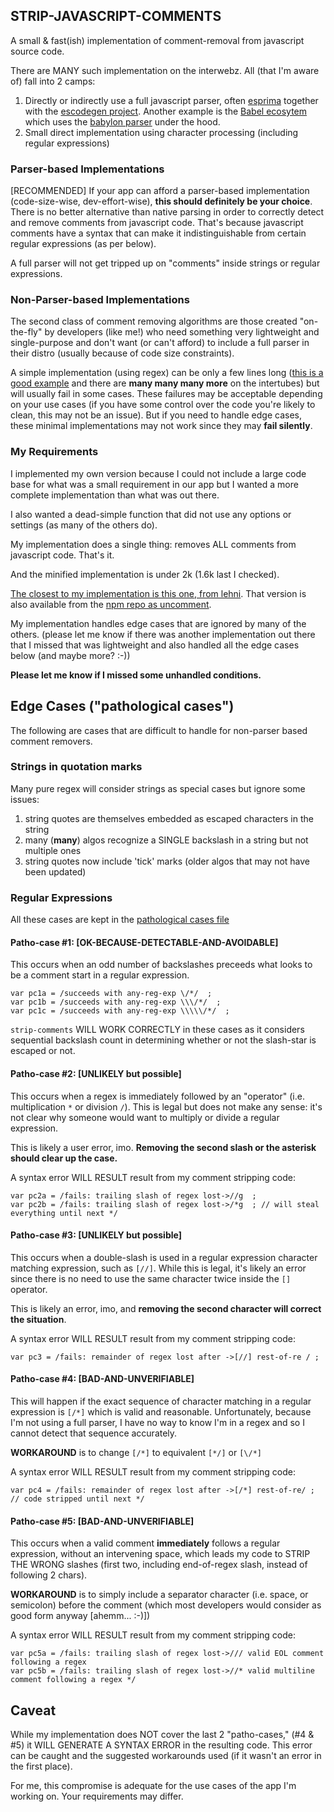 ## STRIP-JAVASCRIPT-COMMENTS
A small & fast(ish) implementation of comment-removal from javascript source code.

There are MANY such implementation on the interwebz. All (that I'm aware of) fall into 2 camps:
1. Directly or indirectly use a full javascript parser, often [esprima](http://esprima.org/) together with the [escodegen project](https://github.com/estools/escodegen). Another example is the [Babel ecosytem](https://new.babeljs.io/) which uses the [babylon parser](https://new.babeljs.io/docs/en/babylon.html) under the hood.
2. Small direct implementation using character processing (including regular expressions)

### Parser-based Implementations
[RECOMMENDED] If your app can afford a parser-based implementation (code-size-wise, dev-effort-wise), **this should definitely be your choice**. There is no better alternative than native parsing in order to correctly detect and remove comments from javascript code. That's because javascript comments have a syntax that can make it indistinguishable from certain regular expressions (as per below).

A full parser will not get tripped up on "comments" inside strings or regular expressions.

### Non-Parser-based Implementations
The second class of comment removing algorithms are those created "on-the-fly" by developers (like me!) who need something very lightweight and single-purpose and don't want (or can't afford) to include a full parser in their distro (usually because of code size constraints).

A simple implementation (using regex) can be only a few lines long ([this is a good example](https://stackoverflow.com/questions/3577767/javascript-comment-stripper) and there are **many many many more** on the intertubes) but will usually fail in some cases. These failures may be acceptable depending on your use cases (if you have some control over the code you're likely to clean, this may not be an issue). But if you need to handle edge cases, these minimal implementations may not work since they may __fail silently__.

### My Requirements
I implemented my own version because I could not include a large code base for what was a small requirement in our app but I wanted a more complete implementation than what was out there. 

I also wanted a dead-simple function that did not use any options or settings (as many of the others do).

My implementation does a single thing: removes ALL comments from javascript code. That's it.

And the minified implementation is under 2k (1.6k last I checked).

[The closest to my implementation is this one, from lehni](https://github.com/lehni/uncomment.js). That version is also available 
from the [npm repo as uncomment](https://www.npmjs.com/package/uncomment).

My implementation handles edge cases that are ignored by many of the others. (please let me know if there was another implementation out there
that I missed that was lightweight and also handled all the edge cases below (and maybe more? :-))

**Please let me know if I missed some unhandled conditions.**

## Edge Cases ("pathological cases")

The following are cases that are difficult to handle for non-parser based comment removers.

### Strings in quotation marks

Many pure regex will consider strings as special cases but ignore some issues:
1. string quotes are themselves embedded as escaped characters in the string
2. many (__many__) algos recognize a SINGLE backslash in a string but not multiple ones
3. string quotes now include 'tick' marks (older algos that may not have been updated)

### Regular Expressions
All these cases are kept in the [pathological cases file](./test-cases/pathological.js)

#### Patho-case #1: [OK-BECAUSE-DETECTABLE-AND-AVOIDABLE]
This occurs when an odd number of backslashes preceeds what looks to be a comment start in a regular expression.
```
var pc1a = /succeeds with any-reg-exp \/*/  ; 
var pc1b = /succeeds with any-reg-exp \\\/*/  ; 
var pc1c = /succeeds with any-reg-exp \\\\\/*/  ; 
```
`strip-comments` WILL WORK CORRECTLY in these cases as it considers sequential backslash count in determining whether or not the slash-star is escaped or not.

#### Patho-case #2: [UNLIKELY but possible]
This occurs when a regex is immediately followed by an "operator" (i.e. multiplication `*` or division `/`). This is legal but does not make any sense: it's not clear why someone would want to multiply or divide a regular expression.

This is likely a user error, imo. **Removing the second slash or the asterisk should clear up the case.**

A syntax error WILL RESULT result from my comment stripping code:
```
var pc2a = /fails: trailing slash of regex lost->//g  ;
var pc2b = /fails: trailing slash of regex lost->/*g  ; // will steal everything until next */
```

#### Patho-case #3: [UNLIKELY but possible]
This occurs when a double-slash is used in a regular expression character matching expression, such as `[//]`. While this is legal, it's likely an error since there is no need to use the same character twice inside the `[]` operator.

This is likely an error, imo, and **removing the second character will correct the situation**.

A syntax error WILL RESULT result from my comment stripping code:
```
var pc3 = /fails: remainder of regex lost after ->[//] rest-of-re / ;
```

#### Patho-case #4: [BAD-AND-UNVERIFIABLE]
This will happen if the exact sequence of character matching in a regular expression is `[/*]` which is valid and reasonable. Unfortunately, because I'm not using a full parser, I have no way to know I'm in a regex and so I cannot detect that sequence accurately.

**WORKAROUND** is to change `[/*]` to equivalent `[*/]` or `[\/*]`

A syntax error WILL RESULT result from my comment stripping code:
```
var pc4 = /fails: remainder of regex lost after ->[/*] rest-of-re/ ; // code stripped until next */
```

#### Patho-case #5: [BAD-AND-UNVERIFIABLE]
This occurs when a valid comment **immediately** follows a regular expression, without an intervening space, which leads my code to STRIP THE WRONG slashes (first two, including end-of-regex slash, instead of following 2 chars).

**WORKAROUND** is to simply include a separator character (i.e. space, or semicolon) before the comment (which most developers would consider as good form anyway [ahemm... :-)])


A syntax error WILL RESULT result from my comment stripping code:
```
var pc5a = /fails: trailing slash of regex lost->/// valid EOL comment following a regex
var pc5b = /fails: trailing slash of regex lost->//* valid multiline comment following a regex */
```

## Caveat

While my implementation does NOT cover the last 2 "patho-cases," (#4 & #5) it WILL GENERATE A SYNTAX ERROR in the resulting code. This error can be caught and the suggested workarounds used (if it wasn't an error in the first place).

For me, this compromise is adequate for the use cases of the app I'm working on. Your requirements may differ.
